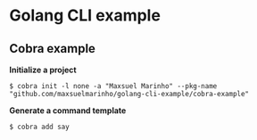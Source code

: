 # Golang CLI example

## Cobra example

**Initialize a project**

```
$ cobra init -l none -a "Maxsuel Marinho" --pkg-name "github.com/maxsuelmarinho/golang-cli-example/cobra-example"
```

**Generate a command template**

```
$ cobra add say
```


